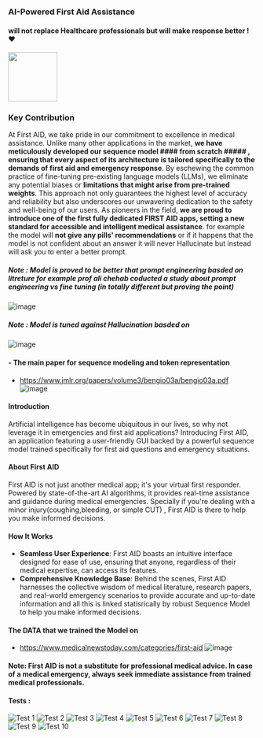 ### AI-Powered First Aid Assistance         
#### will not replace  Healthcare professionals but will make response better ! :heart:

<img src="https://github.com/zbeeb1/Firs_AId-1.0-sequence-to-sequence-/assets/134772110/805dd34e-f7c1-4f39-bf91-ade0d906398e" width="100">

### Key Contribution  
At First AID, we take pride in our commitment to excellence in medical assistance. Unlike many other applications in the market, **we have meticulously developed our sequence model #### from scratch ##### , ensuring that every aspect of its architecture is tailored specifically to the demands of first aid and emergency response**. By eschewing the common practice of fine-tuning pre-existing language models (LLMs), we eliminate any potential biases or **limitations that might arise from pre-trained weights**. This approach not only guarantees the highest level of accuracy and reliability but also underscores our unwavering dedication to the safety and well-being of our users. As pioneers in the field, **we are proud to introduce one of the first fully dedicated FIRST AID apps, setting a new standard for accessible and intelligent medical assistance**.     for example the model will **not give any pills' recommendations** or if it happens that the model is not confident about an answer it will never Hallucinate but instead will ask you to enter a better prompt.
##### Note : Model is proved to be better that prompt engineering basded on litreture for example prof ali chehab coducted a study about prompt engineering vs fine tuning (in totally different but proving the point)

![image](https://github.com/zbeeb1/Firs_AId-1.0/assets/134772110/b4541e96-a4b5-48b8-b10f-197b686079aa)


##### Note : Model is tuned against Hallucination basded on 
![image](https://github.com/zbeeb1/First_AId-1.0-sequence-to-sequence-/assets/134772110/17428b43-9816-4ca2-ba6c-336e2aab7e01)


#### - **The main paper for sequence modeling and token representation**
- https://www.jmlr.org/papers/volume3/bengio03a/bengio03a.pdf
![image](https://github.com/zbeeb1/Firs_AId-1.0-sequence-to-sequence-/assets/134772110/c5279ec1-5d92-4568-a567-3cc99909058d)
#### Introduction

Artificial intelligence has become ubiquitous in our lives, so why not leverage it in emergencies and first aid applications? Introducing First AID, an application featuring a user-friendly GUI backed by a powerful sequence model trained specifically for first aid questions and emergency situations.

#### About First AID

First AID is not just another medical app; it's your virtual first responder. Powered by state-of-the-art AI algorithms, it provides real-time assistance and guidance during medical emergencies. Specially if  you're dealing with a minor injury(coughing,bleeding, or simple CUT) , First AID is there to help you make informed decisions.

#### How It Works

- **Seamless User Experience**: First AID boasts an intuitive interface designed for ease of use, ensuring that anyone, regardless of their medical expertise, can access its features.
- **Comprehensive Knowledge Base**: Behind the scenes, First AID harnesses the collective wisdom of medical literature, research papers, and real-world emergency scenarios to provide accurate and up-to-date information and all this is linked statisrically by robust Sequence Model to help you make informed decisions.
#### The DATA that we trained the Model on 
- https://www.medicalnewstoday.com/categories/first-aid
![image](https://github.com/zbeeb1/Firs_AId-1.0/assets/134772110/c26075db-731f-40cb-9df3-37b99e6aa961)
#### Note: First AID is not a substitute for professional medical advice. In case of a medical emergency, always seek immediate assistance from trained medical professionals.  
#### Tests :  
![Test 1](https://github.com/zbeeb1/First_AId-1.0-sequence-to-sequence-/raw/main/assets/134772110/3623a634-175a-4969-9b30-e7f172febe43)
![Test 2](https://github.com/zbeeb1/First_AId-1.0-sequence-to-sequence-/raw/main/assets/134772110/2da2f9d0-1270-47e5-a22e-0c422f95b4ab)
![Test 3](https://github.com/zbeeb1/First_AId-1.0-sequence-to-sequence-/raw/main/assets/134772110/3576c249-0502-419b-a456-fc2990aa0384)
![Test 4](https://github.com/zbeeb1/First_AId-1.0-sequence-to-sequence-/raw/main/assets/134772110/ab294561-ee32-47c3-a20f-913b18cae80c)
![Test 5](https://github.com/zbeeb1/First_AId-1.0-sequence-to-sequence-/raw/main/assets/134772110/Placeholder_for_Test_5)
![Test 6](https://github.com/zbeeb1/First_AId-1.0-sequence-to-sequence-/raw/main/assets/134772110/2eb8f26f-1c63-4849-9b5e-51f23f23815e)
![Test 7](https://github.com/zbeeb1/First_AId-1.0-sequence-to-sequence-/raw/main/assets/134772110/9337dfe1-7688-4f67-b34f-723997028af9)
![Test 8](https://github.com/zbeeb1/First_AId-1.0-sequence-to-sequence-/raw/main/assets/134772110/Placeholder_for_Test_8)
![Test 9](https://github.com/zbeeb1/First_AId-1.0-sequence-to-sequence-/raw/main/assets/134772110/7a57256d-2e88-4b20-a980-3e5568291d75)
![Test 10](https://github.com/zbeeb1/First_AId-1.0-sequence-to-sequence-/raw/main/assets/134772110/6c0819cf-7aff-4503-92fe-f39c55040328)





